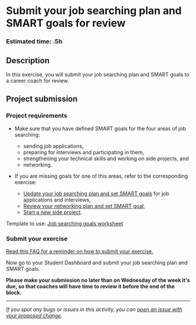 # Submit your job searching plan and SMART goals for review

### **Estimated time: .5h**

## **Description**

In this exercise, you will submit your job searching plan and SMART goals to a career coach for review.

## Project submission

### Project requirements

- Make sure that you have defined SMART goals for the four areas of job searching:

  - sending job applications,
  - preparing for interviews and participating in them,
  - strengthening your technical skills and working on side projects, and
  - networking.

- If you are missing goals for one of this areas, refer to the corresponding exercise:
  - [Update your job searching plan and set SMART goals](https://github.com/matovu-farid/curriculum-professional-skills/blob/main/job-search/update-your-job-searching-plan-and-set-SMART-goals.md) for job applications and interviews,
  - [Review your networking plan and set SMART goal](https://github.com/matovu-farid/curriculum-professional-skills/blob/main/job-search/review-your-networking-plan-and-set-smart-goals.md),
  - [Start a new side project](https://github.com/matovu-farid/curriculum-professional-skills/blob/main/job-search/job-searching-start-a-new-side-project-v2.md).

Template to use: [Job searching goals worksheet](https://docs.google.com/document/d/1WT418F4SQGtfA2Buz5gLa7bf7Nf81YhGzgRcAN6y6XM/edit?usp=sharing)

### Submit your exercise

[Read this FAQ for a reminder on how to submit your exercise.](https://microverse.zendesk.com/hc/en-us/articles/360061344234)

Now go to your Student Dashboard and submit your job searching plan and SMART goals.

**Please make your submission no later than on Wednesday of the week it's due, so that coaches will have time to review it before the end of the block.**

---

_If you spot any bugs or issues in this activity, you can [open an issue with your proposed change](https://github.com/microverseinc/curriculum-transversal-skills/blob/main/git-github/articles/open_issue.md)._
